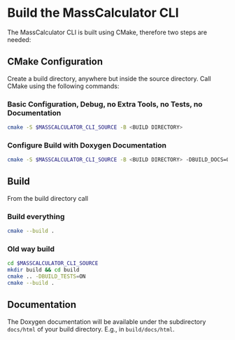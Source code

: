 # Build the MassCalculator CLI

The MassCalculator CLI is built using CMake, therefore two steps are needed:

## CMake Configuration

Create a build directory, anywhere but inside the source directory.
Call CMake using the following commands:

### Basic Configuration, Debug, no Extra Tools, no Tests, no Documentation

```bash
cmake -S $MASSCALCULATOR_CLI_SOURCE -B <BUILD DIRECTORY>
```

### Configure Build with Doxygen Documentation

```bash
cmake -S $MASSCALCULATOR_CLI_SOURCE -B <BUILD DIRECTORY> -DBUILD_DOCS=ON
```

## Build

From the build directory call

### Build everything

```bash
cmake --build .
```

### Old way build

```bash
cd $MASSCALCULATOR_CLI_SOURCE
mkdir build && cd build
cmake .. -DBUILD_TESTS=ON 
cmake --build .
```

## Documentation

The Doxygen documentation will be available under the subdirectory `docs/html`
of your build directory. E.g., in `build/docs/html`.
